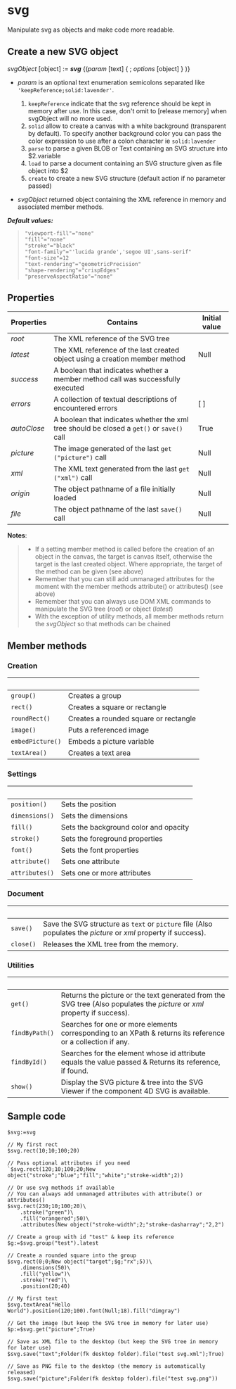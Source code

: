 # svg

Manipulate svg as objects and make code more readable.

## Create a new SVG object

_svgObject_ [object] := ***svg*** {(_param_ [text] { ; _options_ [object] } )}

- _param_ is an optional text enumeration semicolons separated like `'keepReference;solid:lavender'`.

  1. `keepReference` indicate that the svg reference should be kept in memory after use. In this case, don't omit to [release memory] when svgObject will no more used.
  2. `solid` allow to create a canvas with a white background (transparent by default). To specify another background color you can pass the color expression to use after a colon character ie `solid:lavender`
  3.  `parse` to parse a given BLOB or Text containing an SVG structure into $2.variable
  4.  `load` to parse a document containing an SVG structure given as file object into $2
  5.  `create` to create a new SVG structure (default action if no parameter passed)
  
- _svgObject_ returned object containing the XML reference in memory and associated member methods.

***Default values:***

>`"viewport-fill"="none"`    
>`"fill"="none"`    
>`"stroke"="black"`    
>`"font-family"="'lucida grande','segoe UI',sans-serif"`    
>`"font-size"=12`    
>`"text-rendering"="geometricPrecision"`    
>`"shape-rendering"="crispEdges"`    
>`"preserveAspectRatio"="none"`

## Properties

 Properties  | Contains                                                                                       | Initial value
------------ |-------------                                                                                   |-------------
*root*       | The XML reference of the SVG tree                                                              |
*latest*     | The XML reference of the last created object using a creation member method                    | Null
*success*    | A boolean that indicates whether a member method call was successfully executed                |
*errors*     | A collection of textual descriptions of encountered errors                                     | [ ]
*autoClose*  | A boolean that indicates whether the xml tree should be closed a `get()` or `save()` call      | True 
*picture*    | The image generated of the last `get ("picture")` call                                         | Null
*xml*        | The XML text generated from the last `get ("xml")` call                                        | Null
*origin*     | The object pathname of a file initially loaded                                                 | Null
*file*       | The object pathname of the last `save()` call                                                  | Null


**Notes**: 

>* If a setting member method is called before the creation of an object in the canvas, the target is canvas itself, otherwise the target is the last created object. Where appropriate, the target of the method can be given (see above)
>* Remember that you can still add unmanaged attributes for the moment with the member methods attribute() or attributes() (see above)
>* Remember that you can always use DOM XML commands to manipulate the SVG tree (*root*) or object (*latest*)
>* With the exception of utility methods, all member methods return the _svgObject_ so that methods can be chained

## Member methods

### Creation
 |  
-------------    |-------------
`group()`        | Creates a group
`rect()`         | Creates a square or rectangle
`roundRect()`    | Creates a rounded square or rectangle
`image()`        | Puts a referenced image
`embedPicture()` | Embeds a picture variable
`textArea()`     | Creates a text area


### Settings
 |  
-------------  |-------------
`position()`   | Sets the position
`dimensions()` | Sets the dimensions
`fill()`       | Sets the background color and opacity
`stroke()`     | Sets the foreground properties
`font()`       | Sets the font properties
`attribute()`  | Sets one attribute
`attributes()` | Sets one or more attributes

### Document
 |  
-------------  |-------------
`save()`       | Save the SVG structure as `text` or `picture` file (Also populates the *picture* or *xml* property if success).
`close()`      | Releases the XML tree from the memory.


### Utilities
 |  
-------------  |-------------
`get()`        | Returns the picture or the text generated from the SVG tree (Also populates the *picture* or *xml* property if success).
`findByPath()` | Searches for one or more elements corresponding to an XPath & returns its reference or a collection if any.
`findById()`   | Searches for the element whose id attribute equals the value passed & Returns its reference, if found.
`show()`       | Display the SVG picture & tree into the SVG Viewer if the component 4D SVG is available.

## Sample code

	$svg:=svg
	
	// My first rect	$svg.rect(10;10;100;20)
	
	// Pass optional attributes if you need	`$svg.rect(120;10;100;20;New object("stroke";"blue";"fill";"white";"stroke-width";2))
	
	// Or use svg methods if available
	// You can always add unmanaged attributes with attribute() or attributes()	$svg.rect(230;10;100;20)\
		.stroke("green")\
		.fill("orangered";50)\
		.attributes(New object("stroke-width";2;"stroke-dasharray";"2,2")
	
	// Create a group with id "test" & keep its reference	$g:=$svg.group("test").latest
	
	// Create a rounded square into the group	$svg.rect(0;0;New object("target";$g;"rx";5))\
		.dimensions(50)\
		.fill("yellow")\
		.stroke("red")\
		.position(20;40)
	
	// My first text	$svg.textArea("Hello World").position(120;100).font(Null;18).fill("dimgray")
	
	// Get the image (but keep the SVG tree in memory for later use)	$p:=$svg.get("picture";True)
	
	// Save as XML file to the desktop (but keep the SVG tree in memory for later use)	$svg.save("text";Folder(fk desktop folder).file("test svg.xml");True)
	
	// Save as PNG file to the desktop (the memory is automatically released)	$svg.save("picture";Folder(fk desktop folder).file("test svg.png"))

